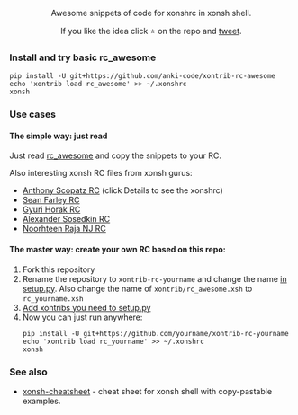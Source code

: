 <p align="center">
Awesome snippets of code for xonshrc in xonsh shell. 
</p>

<p align="center">
If you like the idea click ⭐ on the repo and <a href="https://twitter.com/intent/tweet?text=The%20xonsh%20shell%20awesome%20rc%20file!&url=https://github.com/anki-code/awesome-xonshrc" target="_blank">tweet</a>.
</p>

### Install and try basic rc_awesome

```xonsh
pip install -U git+https://github.com/anki-code/xontrib-rc-awesome
echo 'xontrib load rc_awesome' >> ~/.xonshrc
xonsh
```

### Use cases

#### The simple way: just read

Just read [rc_awesome](https://github.com/anki-code/xontrib-rc-awesome/blob/main/xontrib/rc_awesome.xsh) and copy the snippets to your RC. 

Also interesting xonsh RC files from xonsh gurus:
* [Anthony Scopatz RC](https://github.com/xonsh/xonsh/pull/3917#issuecomment-715649009) (click Details to see the xonshrc)
* [Sean Farley RC](https://github.com/seanfarley/dotfiles/blob/c87811f50cd696a8d4ddce83c1ca295a00b70218/xonshrc)
* [Gyuri Horak RC](https://github.com/dyuri/rcfiles/blob/master/.xonshrc)
* [Alexander Sosedkin RC](https://github.com/t184256/nix-configs/tree/main/user/xonsh/config)
* [Noorhteen Raja NJ RC](https://github.com/jnoortheen/xonfig)

#### The master way: create your own RC based on this repo:

1. Fork this repository
2. Rename the repository to `xontrib-rc-yourname` and change the name [in setup.py](https://github.com/anki-code/xontrib-rc-awesome/blob/e21370c1155262b8e25bd354cb4d4f9f15945384/setup.py#L11). Also change the name of `xontrib/rc_awesome.xsh` to `rc_yourname.xsh`
3. [Add xontribs you need to setup.py](https://github.com/anki-code/xontrib-rc-awesome/blob/e21370c1155262b8e25bd354cb4d4f9f15945384/setup.py#L20-L28)
4. Now you can just run anywhere:
    ```xonsh
    pip install -U git+https://github.com/yourname/xontrib-rc-yourname
    echo 'xontrib load rc_yourname' >> ~/.xonshrc
    xonsh
    ```

### See also
* [xonsh-cheatsheet](https://github.com/anki-code/xonsh-cheatsheet/blob/main/README.md) - cheat sheet for xonsh shell with copy-pastable examples.
